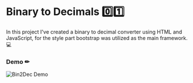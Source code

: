 # Binary to Decimals 0️⃣1️⃣
 
In this project I've created a binary to decimal converter using HTML and JavaScript, for the style part bootstrap was utilized as the main framework. 💻

### Demo ✏

![Bin2Dec Demo](demo/bin2dec.gif)

